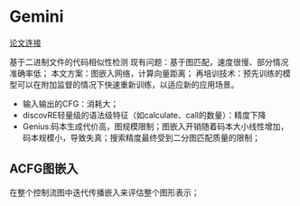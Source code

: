 <!--
 * @Author: Suez_kip 287140262@qq.com
 * @Date: 2022-11-23 20:32:09
 * @LastEditTime: 2022-11-24 14:06:00
 * @LastEditors: Suez_kip
 * @Description: 
-->
# Gemini

[论文连接](../AI漏洞挖掘/Graph/Neural%20Network-based%20Graph%20Embedding%20for%20Cross-Platform.pdf)

基于二进制文件的代码相似性检测
现有问题：基于图匹配，速度很慢、部分情况准确率低；
本文方案：图嵌入网络，计算向量距离；
再培训技术：预先训练的模型可以在附加监督的情况下快速重新训练，以适应新的应用场景。

- 输入输出的CFG：消耗大；
- discovRE轻量级的语法级特征（如calculate、call的数量）：精度下降
- Genius:码本生成代价高，图规模限制；图嵌入开销随着码本大小线性增加，码本规模小，导致失真；搜索精度最终受到二分图匹配质量的限制；

## ACFG图嵌入

在整个控制流图中迭代传播嵌入来评估整个图形表示；

